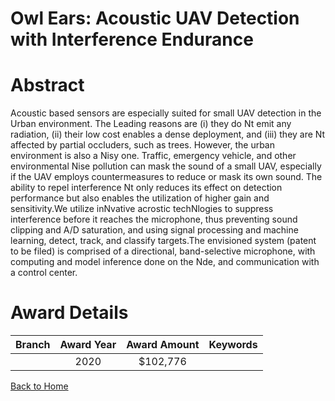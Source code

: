 
Owl Ears: Acoustic UAV Detection with Interference Endurance
============================================================

# Abstract


Acoustic based sensors are especially suited for small UAV detection in the Urban environment. The Leading reasons are (i) they do Nt emit any radiation, (ii) their low cost enables a dense deployment, and (iii) they are Nt affected by partial occluders, such as trees. However, the urban environment is also a Nisy one. Traffic, emergency vehicle, and other environmental Nise pollution can mask the sound of a small UAV, especially if the UAV employs countermeasures to reduce or mask its own sound. The ability to repel interference Nt only reduces its effect on detection performance but also enables the utilization of higher gain and sensitivity.We utilize inNvative acrostic techNlogies to suppress interference before it reaches the microphone, thus preventing sound clipping and A/D saturation, and using signal processing and machine learning, detect, track, and classify targets.The envisioned system (patent to be filed) is comprised of a directional, band-selective microphone, with computing and model inference done on the Nde, and communication with a control center.  

# Award Details

|Branch|Award Year|Award Amount|Keywords|
| :---: | :---: | :---: | :---: |
||2020|$102,776||
  
  


[Back to Home](https://github.com/chrischow/dod_sbir_awards/JT/#603)